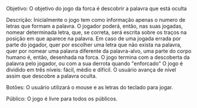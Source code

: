 Objetivo: O objetivo do jogo da forca é descobrir a palavra que está oculta

Descrição: Inicialmente o jogo tem como informação apenas o numero de letras que formam a palavra. O jogador poderá, então, nas suas jogadas, nomear determinada letra, que, se correta, será escrita sobre os traços na posição em que aparece na palavra. Em caso de uma jogada errada por parte do jogador, quer por escolher uma letra que não exista na palavra, quer por nomear uma palavra diferente da palavra-alvo, uma parte do corpo humano é, então, desenhada na forca. O jogo termina com a descoberta da palavra pelo jogador, ou com a sua derrota quando "enforcado"
O jogo é dividido em três níveis: fácil, médio e difícil. O usuário avança de nível assim que descobre a palavra oculta.

Botões: O usuário utilizará o mouse e as letras do teclado para jogar.

Público: O jogo é livre para todos os públicos.
